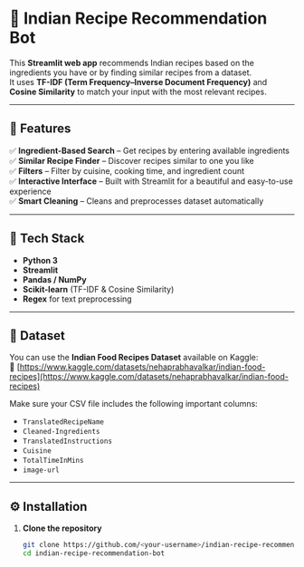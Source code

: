 # 🍛 Indian Recipe Recommendation Bot

This **Streamlit web app** recommends Indian recipes based on the ingredients you have or by finding similar recipes from a dataset.  
It uses **TF-IDF (Term Frequency–Inverse Document Frequency)** and **Cosine Similarity** to match your input with the most relevant recipes.

---

## 🚀 Features

✅ **Ingredient-Based Search** – Get recipes by entering available ingredients  
✅ **Similar Recipe Finder** – Discover recipes similar to one you like  
✅ **Filters** – Filter by cuisine, cooking time, and ingredient count  
✅ **Interactive Interface** – Built with Streamlit for a beautiful and easy-to-use experience  
✅ **Smart Cleaning** – Cleans and preprocesses dataset automatically  

---

## 🧠 Tech Stack

- **Python 3**
- **Streamlit**
- **Pandas / NumPy**
- **Scikit-learn** (TF-IDF & Cosine Similarity)
- **Regex** for text preprocessing

---

## 📂 Dataset

You can use the **Indian Food Recipes Dataset** available on Kaggle:  
🔗 [https://www.kaggle.com/datasets/nehaprabhavalkar/indian-food-recipes](https://www.kaggle.com/datasets/nehaprabhavalkar/indian-food-recipes)

Make sure your CSV file includes the following important columns:
- `TranslatedRecipeName`
- `Cleaned-Ingredients`
- `TranslatedInstructions`
- `Cuisine`
- `TotalTimeInMins`
- `image-url`

---

## ⚙️ Installation

1. **Clone the repository**
   ```bash
   git clone https://github.com/<your-username>/indian-recipe-recommendation-bot.git
   cd indian-recipe-recommendation-bot
